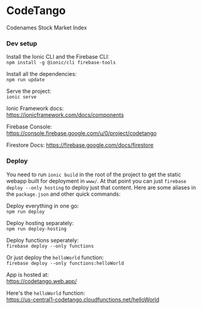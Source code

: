 # CodeTango

Codenames Stock Market Index

### Dev setup

Install the Ionic CLI and the Firebase CLI:  
`npm install -g @ionic/cli firebase-tools`

Install all the dependencies:  
`npm run update` 

Serve the project:  
`ionic serve`

Ionic Framework docs:  
https://ionicframework.com/docs/components

Firebase Console:
https://console.firebase.google.com/u/0/project/codetango

Firestore Docs:
https://firebase.google.com/docs/firestore

### Deploy

You need to run `ionic build` in the root of the project to get the static webapp built for deployment in `www/`. At that point you can just `firebase deploy --only hosting` to deploy just that content. Here are some aliases in the `package.json` and other quick commands:

Deploy everything in one go:  
`npm run deploy`

Deploy hosting separately:  
`npm run deploy-hosting`

Deploy functions seperately:  
`firebase deploy --only functions`  

Or just deploy the `helloWorld` function:  
`firebase deploy --only functions:helloWorld`  

App is hosted at:  
https://codetango.web.app/

Here's the `helloWorld` function:  
https://us-central1-codetango.cloudfunctions.net/helloWorld
